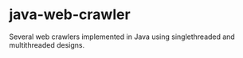 java-web-crawler
================

Several web crawlers implemented in Java using singlethreaded and multithreaded designs. 
